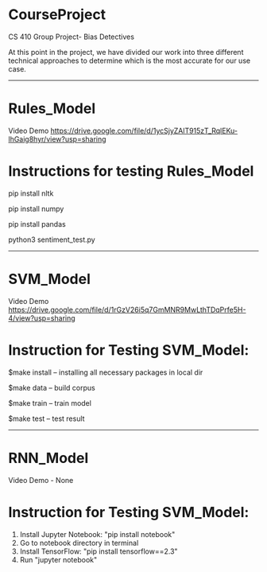# CourseProject
CS 410 Group Project- Bias Detectives

At this point in the project, we have divided our work into three different technical approaches to determine which is the most accurate for our use case.


------------------------------

# Rules_Model

Video Demo
https://drive.google.com/file/d/1ycSjyZAlT915zT_RqlEKu-lhGaig8hyr/view?usp=sharing 

# Instructions for testing Rules_Model
pip install nltk

pip install numpy

pip install pandas

python3 sentiment_test.py

------------------------------

# SVM_Model

Video Demo
https://drive.google.com/file/d/1rGzV26i5q7GmMNR9MwLthTDqPrfe5H-4/view?usp=sharing 

# Instruction for Testing SVM_Model: 

$make install – installing all necessary packages in local dir 

$make data – build corpus 

$make train – train model 

$make test – test result  


------------------------------

# RNN_Model

Video Demo - None

# Instruction for Testing SVM_Model: 

1. Install Jupyter Notebook: "pip install notebook"
2. Go to notebook directory in terminal
3. Install TensorFlow: "pip install tensorflow==2.3"
4. Run "jupyter notebook"